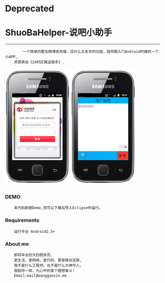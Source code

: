 # Deprecated
# ShuoBaHelper-说吧小助手
---------------------
		    一个简单的匿名微博发布端，没什么太复杂的功能，就早期入门Android时做的一个小APP，
		灵感来自《24时区推送助手》.

![github](https://github.com/GanxinWang/ShuoBaHelper/blob/master/show1.png "说吧小助手")
![github](https://github.com/GanxinWang/ShuoBaHelper/blob/master/show2.png "说吧小助手")


### DEMO
		本代码即是Demo,您可以下载后导入Eclipse中运行。

### Requirements
		运行平台 Android2.3+

### About me
		即将毕业的大四程序员，
		爱生活，爱网络，爱代码，更爱移动互联,
		我不是什么工程师，也不是什么大神牛人，
		我和你一样，为心中的某个理想奋斗!
		Email:mail@wangganxin.me
